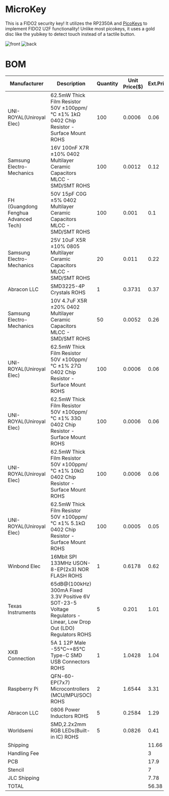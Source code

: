 # MicroKey
This is a FIDO2 security key! It utilizes the RP2350A and [PicoKeys](https://picokeys.com) to implement FIDO2 U2F functionality! Unlike most picokeys, it uses a gold disc like the yubikey to detect touch instead of a tactile button.

![front](https://hc-cdn.hel1.your-objectstorage.com/s/v3/319a6610cd4d4b8ce89658d7a5a06ef02ae25977_kicad_mwjohhiq03.png)
![back](https://hc-cdn.hel1.your-objectstorage.com/s/v3/695083ac16e32de3bfa580f3a039fdbcd251bd56_kicad_kfkr3kobnb.png)


# BOM
|Manufacturer                        |Description                                                                                                        |Quantity|Unit Price($)|Ext.Price($)|
|------------------------------------|-------------------------------------------------------------------------------------------------------------------|--------|-------------|------------|
|UNI-ROYAL(Uniroyal Elec)            |62.5mW Thick Film Resistor 50V ±100ppm/℃ ±1% 1kΩ 0402 Chip Resistor - Surface Mount ROHS                           |100     |0.0006       |0.06        |
|Samsung Electro-Mechanics           |16V 100nF X7R ±10% 0402 Multilayer Ceramic Capacitors MLCC - SMD/SMT ROHS                                          |100     |0.0012       |0.12        |
|FH (Guangdong Fenghua Advanced Tech)|50V 15pF C0G ±5% 0402 Multilayer Ceramic Capacitors MLCC - SMD/SMT ROHS                                            |100     |0.001        |0.1         |
|Samsung Electro-Mechanics           |25V 10uF X5R ±10% 0805 Multilayer Ceramic Capacitors MLCC - SMD/SMT ROHS                                           |20      |0.011        |0.22        |
|Abracon LLC                         |SMD3225-4P Crystals ROHS                                                                                           |1       |0.3731       |0.37        |
|Samsung Electro-Mechanics           |10V 4.7uF X5R ±20% 0402 Multilayer Ceramic Capacitors MLCC - SMD/SMT ROHS                                          |50      |0.0052       |0.26        |
|UNI-ROYAL(Uniroyal Elec)            |62.5mW Thick Film Resistor 50V ±100ppm/℃ ±1% 27Ω 0402 Chip Resistor - Surface Mount ROHS                           |100     |0.0006       |0.06        |
|UNI-ROYAL(Uniroyal Elec)            |62.5mW Thick Film Resistor 50V ±100ppm/℃ ±1% 33Ω 0402 Chip Resistor - Surface Mount ROHS                           |100     |0.0006       |0.06        |
|UNI-ROYAL(Uniroyal Elec)            |62.5mW Thick Film Resistor 50V ±100ppm/℃ ±1% 10kΩ 0402 Chip Resistor - Surface Mount ROHS                          |100     |0.0006       |0.06        |
|UNI-ROYAL(Uniroyal Elec)            |62.5mW Thick Film Resistor 50V ±100ppm/℃ ±1% 5.1kΩ 0402 Chip Resistor - Surface Mount ROHS                         |100     |0.0005       |0.05        |
|Winbond Elec                        |16Mbit SPI 133MHz USON-8-EP(2x3) NOR FLASH ROHS                                                                    |1       |0.6178       |0.62        |
|Texas Instruments                   |65dB@(100kHz) 300mA Fixed 3.3V Positive 6V SOT-23-5 Voltage Regulators - Linear, Low Drop Out (LDO) Regulators ROHS|5       |0.201        |1.01        |
|XKB Connection                      |5A 1 12P Male -55℃~+85℃ Type-C SMD USB Connectors ROHS                                                             |1       |1.0428       |1.04        |
|Raspberry Pi                        |QFN-60-EP(7x7) Microcontrollers (MCU/MPU/SOC) ROHS                                                                 |2       |1.6544       |3.31        |
|Abracon LLC                         |0806 Power Inductors ROHS                                                                                          |5       |0.2584       |1.29        |
|Worldsemi                           |SMD,2.2x2mm RGB LEDs(Built-in IC) ROHS                                                                             |5       |0.0826       |0.41        |
|Shipping                            |                                                                                                                   |        |             |11.66       |
|Handling Fee                        |                                                                                                                   |        |             |3           |
|PCB                                 |                                                                                                                   |        |             |17.9        |
|Stencil                             |                                                                                                                   |        |             |7           |
|JLC Shipping                        |                                                                                                                   |        |             |7.78        |
|TOTAL                               |                                                                                                                   |        |             |56.38       |

